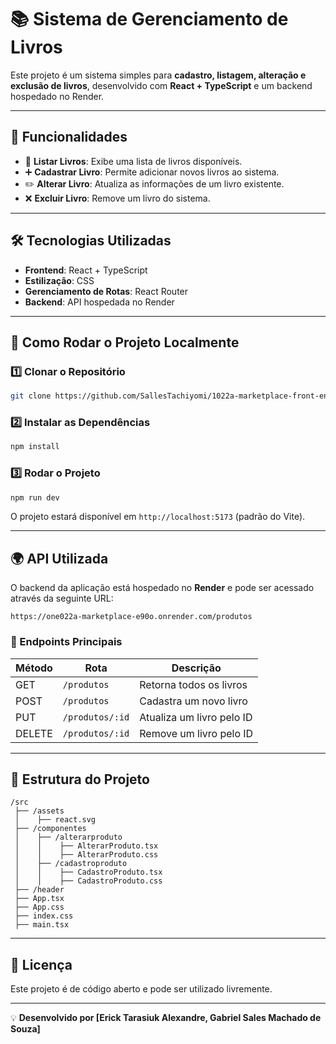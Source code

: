 # 📚 Sistema de Gerenciamento de Livros

Este projeto é um sistema simples para **cadastro, listagem, alteração e exclusão de livros**, desenvolvido com **React + TypeScript** e um backend hospedado no Render.

---

## 🚀 Funcionalidades

- 📌 **Listar Livros**: Exibe uma lista de livros disponíveis.
- ➕ **Cadastrar Livro**: Permite adicionar novos livros ao sistema.
- ✏️ **Alterar Livro**: Atualiza as informações de um livro existente.
- ❌ **Excluir Livro**: Remove um livro do sistema.

---

## 🛠️ Tecnologias Utilizadas

- **Frontend**: React + TypeScript
- **Estilização**: CSS
- **Gerenciamento de Rotas**: React Router
- **Backend**: API hospedada no Render

---

## 🔧 Como Rodar o Projeto Localmente

### **1️⃣ Clonar o Repositório**
```bash
git clone https://github.com/SallesTachiyomi/1022a-marketplace-front-end
```

### **2️⃣ Instalar as Dependências**
```bash
npm install
```

### **3️⃣ Rodar o Projeto**
```bash
npm run dev
```

O projeto estará disponível em `http://localhost:5173` (padrão do Vite).

---

## 🌍 API Utilizada

O backend da aplicação está hospedado no **Render** e pode ser acessado através da seguinte URL:

```
https://one022a-marketplace-e90o.onrender.com/produtos
```



### **📝 Endpoints Principais**

| Método  | Rota                          | Descrição                     |
|---------|-------------------------------|--------------------------------|
| GET     | `/produtos`                    | Retorna todos os livros        |
| POST    | `/produtos`                    | Cadastra um novo livro         |
| PUT     | `/produtos/:id`                | Atualiza um livro pelo ID      |
| DELETE  | `/produtos/:id`                | Remove um livro pelo ID        |

---

## 📌 Estrutura do Projeto

```
/src
 ├── /assets
 │    ├── react.svg
 ├── /componentes
 │    ├── /alterarproduto
 │    │    ├── AlterarProduto.tsx
 │    │    ├── AlterarProduto.css
 │    ├── /cadastroproduto
 │    │    ├── CadastroProduto.tsx
 │    │    ├── CadastroProduto.css
 ├── /header
 ├── App.tsx
 ├── App.css
 ├── index.css
 ├── main.tsx
```

---

## 📜 Licença

Este projeto é de código aberto e pode ser utilizado livremente.

---

💡 **Desenvolvido por [Erick Tarasiuk Alexandre, Gabriel Sales Machado de Souza]**